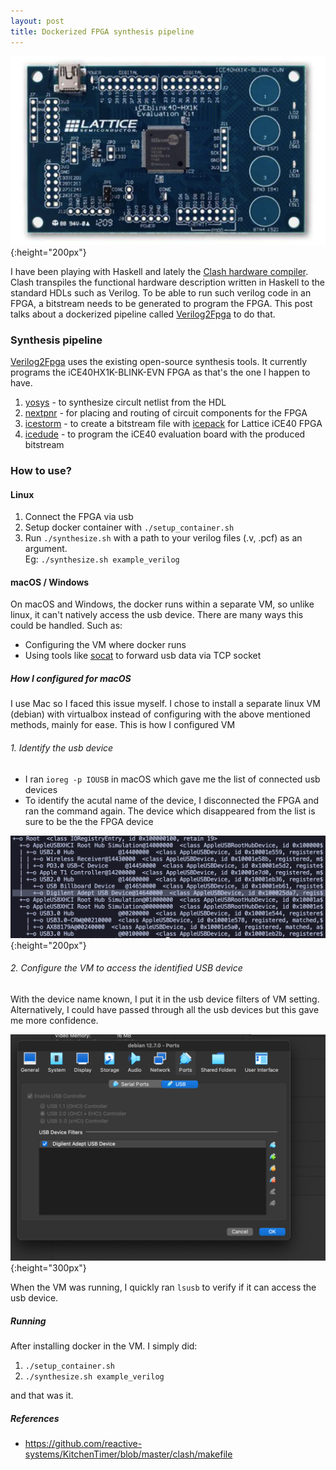 ```yaml
---
layout: post
title: Dockerized FPGA synthesis pipeline
---
```


![image](/assets/images/verilog2Fpga/fpga.png){:height="200px"}

I have been playing with Haskell and lately the [Clash hardware compiler](https://clash-lang.org/Clash). Clash transpiles the functional hardware description written in Haskell to the standard HDLs such as Verilog. To be able to run such verilog code in an FPGA, a bitstream needs to be generated to program the FPGA. This post talks about a dockerized pipeline called [Verilog2Fpga](https://github.com/Bipinoli/verilog2fpga) to do that. 

### Synthesis pipeline
[Verilog2Fpga](https://github.com/Bipinoli/verilog2fpga) uses the existing open-source synthesis tools. It currently programs the iCE40HX1K-BLINK-EVN FPGA as that's the one I happen to have.

1. [yosys](https://github.com/cliffordwolf/yosys) - to synthesize circult netlist from the HDL
2. [nextpnr](https://github.com/YosysHQ/nextpnr) - for placing and routing of circuit components for the FPGA
3. [icestorm](https://github.com/cliffordwolf/icestorm/) - to create a bitstream file with [icepack](https://github.com/cliffordwolf/icestorm/) for Lattice iCE40 FPGA
4. [icedude](https://github.com/reactive-systems/icedude) - to program the iCE40 evaluation board with the produced bitstream

### How to use?

#### Linux
1. Connect the FPGA via usb
2. Setup docker container with `./setup_container.sh`
3. Run `./synthesize.sh` with a path to your verilog files (.v, .pcf) as an argument. <br>
    Eg: `./synthesize.sh example_verilog`

#### macOS / Windows
On macOS and Windows, the docker runs within a separate VM, so unlike linux, it can't natively access the usb device. There are many ways this could be handled. Such as: 
- Configuring the VM where docker runs 
- Using tools like [socat](https://linux.die.net/man/1/socat) to forward usb data via TCP socket 

##### How I configured for macOS
I use Mac so I faced this issue myself. I chose to install a separate linux VM (debian) with virtualbox instead of configuring with the above mentioned methods, mainly for ease. This is how I configured VM 

###### 1. Identify the usb device
- I ran `ioreg -p IOUSB` in macOS which gave me the list of connected usb devices
- To identify the acutal name of the device, I disconnected the FPGA and ran the command again. The device which disappeared from the list is sure to be the the FPGA device

![image](/assets/images/verilog2Fpga/list_of_usb.png){:height="200px"} 

###### 2. Configure the VM to access the identified USB device
With the device name known, I put it in the usb device filters of VM setting. Alternatively, I could have passed through all the usb devices but this gave me more confidence.

![image](/assets/images/verilog2Fpga/configure_vm.png){:height="300px"} 

When the VM was running, I quickly ran `lsusb` to verify if it can access the usb device.

##### Running
After installing docker in the VM. I simply did:
1. `./setup_container.sh`
2. `./synthesize.sh example_verilog`

and that was it.




##### References
- https://github.com/reactive-systems/KitchenTimer/blob/master/clash/makefile
